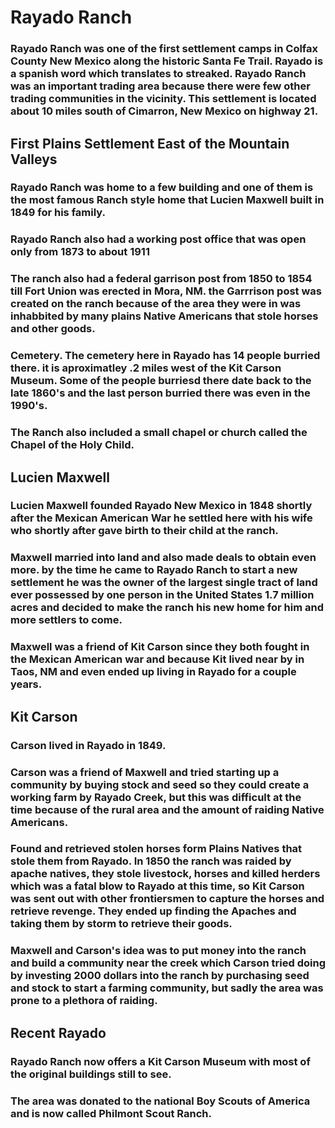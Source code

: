 

# Rayado Ranch

### Rayado Ranch was one of the first settlement camps in Colfax County New Mexico along the historic Santa Fe Trail. Rayado is a spanish word which translates to streaked. Rayado Ranch was an important trading area because there were few other trading communities in the vicinity. This settlement is located about 10 miles south of Cimarron, New Mexico on highway 21.

## First Plains Settlement East of the Mountain Valleys

### Rayado Ranch was home to a few building and one of them is the most famous Ranch style home that Lucien Maxwell built in 1849 for his family.
### Rayado Ranch also had a working post office that was open only from 1873 to about 1911
### The ranch also had a federal garrison post from 1850 to 1854 till Fort Union was erected in Mora, NM. the Garrrison post was created on the ranch because of the area they were in was inhabbited by many plains Native Americans that stole horses and other goods.
### Cemetery. The cemetery here in Rayado has 14 people burried there. it is aproximatley .2 miles west of the Kit Carson Museum. Some of the people burriesd there date back to the late 1860's and the last person burried there was even in the 1990's.
### The Ranch also included a small chapel or church called the Chapel of the Holy Child.

## Lucien Maxwell

### Lucien Maxwell founded Rayado New Mexico in 1848 shortly after the Mexican American War he settled here with his wife who shortly after gave birth to their child at the ranch.
### Maxwell married into land and also made deals to obtain even more. by the time he came to Rayado Ranch to start a new settlement he was the owner of the largest single tract of land ever possessed by one person in the United States 1.7 million acres and decided to make the ranch his new home for him and more settlers to come.
### Maxwell was a friend of Kit Carson since they both fought in the Mexican American war and because Kit lived near by in Taos, NM and even ended up living in Rayado for a couple years.

## Kit Carson

### Carson lived in Rayado in 1849.
### Carson was a friend of Maxwell and tried starting up a community by buying stock and seed so they could create a working farm by Rayado Creek, but this was difficult at the time because of the rural area and the amount of raiding Native Americans.
### Found and retrieved stolen horses form Plains Natives that stole them from Rayado. In 1850 the ranch was raided by apache natives, they stole livestock, horses and killed herders which was a fatal blow to Rayado at this time, so Kit Carson was sent out with other frontiersmen to capture the horses and retrieve revenge. They ended up finding the Apaches and taking them by storm to retrieve their goods.
### Maxwell and Carson's idea was to put money into the ranch and build a community near the creek which Carson tried doing by investing 2000 dollars into the ranch by purchasing seed and stock to start a farming community, but sadly the area was prone to a plethora of raiding.

## Recent Rayado

### Rayado Ranch now offers a Kit Carson Museum with most of the original buildings still to see.
### The area was donated to the national Boy Scouts of America and is now called Philmont Scout Ranch.
